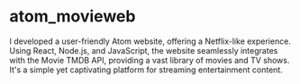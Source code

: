 # atom_movieweb
I developed a user-friendly Atom website, offering a Netflix-like experience. Using React, Node.js, and JavaScript, the website seamlessly integrates with the Movie TMDB API, providing a vast library of movies and TV shows. It's a simple yet captivating platform for streaming entertainment content.
